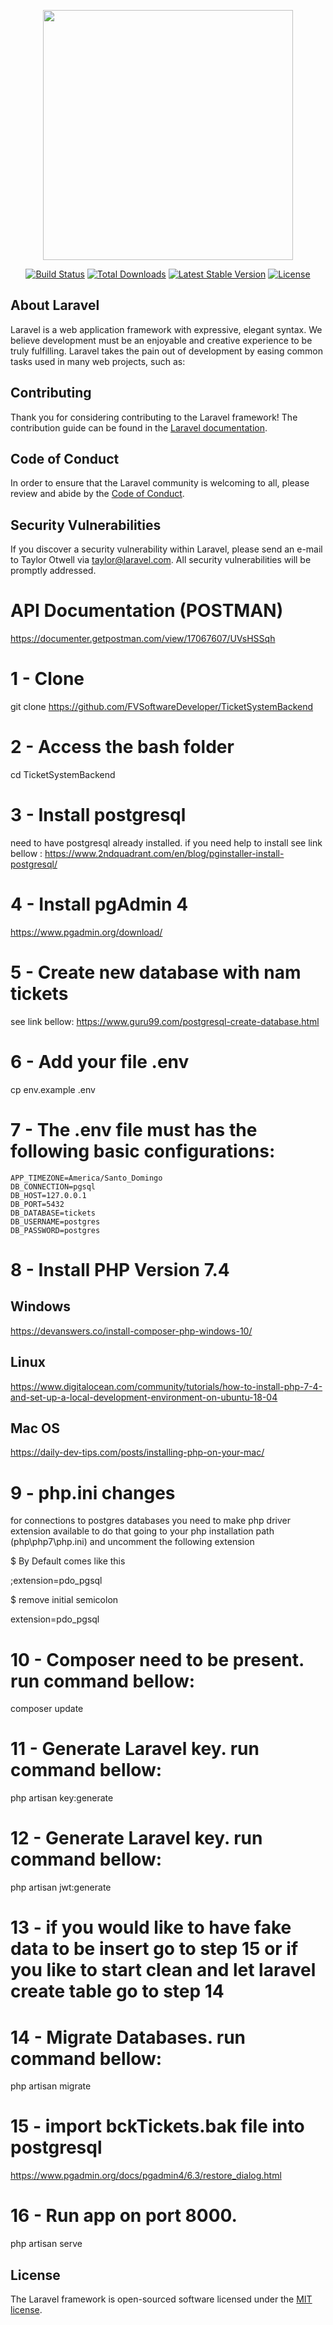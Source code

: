 <p align="center"><img src="https://res.cloudinary.com/dtfbvvkyp/image/upload/v1566331377/laravel-logolockup-cmyk-red.svg" width="400"></p>

<p align="center">
<a href="https://travis-ci.org/laravel/framework"><img src="https://travis-ci.org/laravel/framework.svg" alt="Build Status"></a>
<a href="https://packagist.org/packages/laravel/framework"><img src="https://poser.pugx.org/laravel/framework/d/total.svg" alt="Total Downloads"></a>
<a href="https://packagist.org/packages/laravel/framework"><img src="https://poser.pugx.org/laravel/framework/v/stable.svg" alt="Latest Stable Version"></a>
<a href="https://packagist.org/packages/laravel/framework"><img src="https://poser.pugx.org/laravel/framework/license.svg" alt="License"></a>
</p>

## About Laravel

Laravel is a web application framework with expressive, elegant syntax. We believe development must be an enjoyable and creative experience to be truly fulfilling. Laravel takes the pain out of development by easing common tasks used in many web projects, such as:

## Contributing

Thank you for considering contributing to the Laravel framework! The contribution guide can be found in the [Laravel documentation](https://laravel.com/docs/contributions).

## Code of Conduct

In order to ensure that the Laravel community is welcoming to all, please review and abide by the [Code of Conduct](https://laravel.com/docs/contributions#code-of-conduct).

## Security Vulnerabilities

If you discover a security vulnerability within Laravel, please send an e-mail to Taylor Otwell via [taylor@laravel.com](mailto:taylor@laravel.com). All security vulnerabilities will be promptly addressed.

# API Documentation (POSTMAN)

https://documenter.getpostman.com/view/17067607/UVsHSSqh

# 1 - Clone

git clone https://github.com/FVSoftwareDeveloper/TicketSystemBackend

# 2 - Access the bash folder

cd TicketSystemBackend

# 3 - Install postgresql

need to have postgresql already installed. if you need help to install see link bellow :
https://www.2ndquadrant.com/en/blog/pginstaller-install-postgresql/

# 4 - Install pgAdmin 4

https://www.pgadmin.org/download/

# 5 - Create new database with nam tickets

see link bellow:
https://www.guru99.com/postgresql-create-database.html

# 6 - Add your file .env

cp env.example .env

# 7 - The .env file must has the following basic configurations:

```
APP_TIMEZONE=America/Santo_Domingo
DB_CONNECTION=pgsql
DB_HOST=127.0.0.1
DB_PORT=5432
DB_DATABASE=tickets
DB_USERNAME=postgres
DB_PASSWORD=postgres
```
# 8 - Install PHP Version 7.4

## Windows
https://devanswers.co/install-composer-php-windows-10/

## Linux
https://www.digitalocean.com/community/tutorials/how-to-install-php-7-4-and-set-up-a-local-development-environment-on-ubuntu-18-04

## Mac OS
https://daily-dev-tips.com/posts/installing-php-on-your-mac/

# 9 - php.ini changes

for connections to postgres databases you need to make php driver extension available to do that going to your php installation path (php\php7\php.ini)
and uncomment the following extension 

$ By Default comes like this

;extension=pdo_pgsql

$ remove initial semicolon

extension=pdo_pgsql

# 10 - Composer need to be present. run command bellow:

composer update

# 11 - Generate Laravel key. run command bellow:

php artisan key:generate

# 12 - Generate Laravel key. run command bellow:

php artisan jwt:generate

# 13 - if you would like to have fake data to be insert go to step 15 or if you like to start clean and let laravel create table go to step 14

# 14 - Migrate Databases. run command bellow:

php artisan migrate

# 15 - import bckTickets.bak file into postgresql

https://www.pgadmin.org/docs/pgadmin4/6.3/restore_dialog.html

# 16 - Run app on port 8000.

php artisan serve

## License

The Laravel framework is open-sourced software licensed under the [MIT license](https://opensource.org/licenses/MIT).
